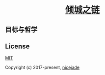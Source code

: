 <h1 align="center"><a href="https://nicelinks.site">倾城之链</a></h1>

## 目标与哲学

## License

[MIT](http://opensource.org/licenses/MIT)

Copyright (c) 2017-present, [nicejade](https://github.com/nicejade)
